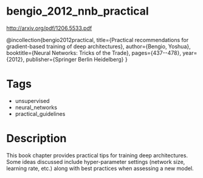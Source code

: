# bengio_2012_nnb_practical

http://arxiv.org/pdf/1206.5533.pdf

@incollection{bengio2012practical,
  title={Practical recommendations for gradient-based training of deep architectures},
  author={Bengio, Yoshua},
  booktitle={Neural Networks: Tricks of the Trade},
  pages={437--478},
  year={2012},
  publisher={Springer Berlin Heidelberg}
}

# Tags
+ unsupervised  
+ neural_networks
+ practical_guidelines

# Description
This book chapter provides practical tips for training deep architectures. Some 
ideas discussed include hyper-parameter settings (network size, learning rate, etc.)
along with best practices when assessing a new model.

